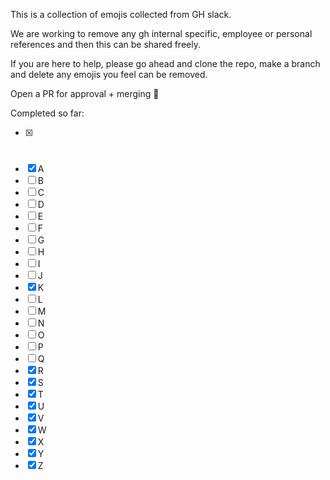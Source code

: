 This is a collection of emojis collected from GH slack.

We are working to remove any gh internal specific, employee or personal references and then this can be shared freely.

If you are here to help, please go ahead and clone the repo, make a branch and delete any emojis you feel can be removed.

Open a PR for approval + merging 🙏


Completed so far:

- [x] #
- [x] A
- [ ] B
- [ ] C
- [ ] D
- [ ] E
- [ ] F
- [ ] G
- [ ] H
- [ ] I
- [ ] J
- [x] K
- [ ] L
- [ ] M
- [ ] N
- [ ] O
- [ ] P
- [ ] Q
- [x] R
- [x] S
- [x] T
- [x] U
- [x] V
- [x] W
- [x] X
- [x] Y
- [x] Z
